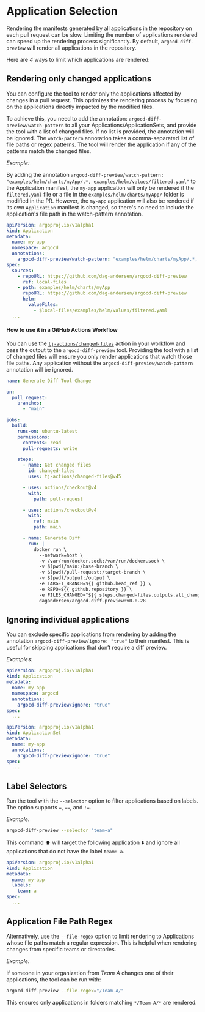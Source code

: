 # Application Selection

Rendering the manifests generated by all applications in the repository on each pull request can be slow. Limiting the number of applications rendered can speed up the rendering process significantly. By default, `argocd-diff-preview` will render all applications in the repository.

Here are _4_ ways to limit which applications are rendered:

## Rendering only changed applications

You can configure the tool to render only the applications affected by changes in a pull request. This optimizes the rendering process by focusing on the applications directly impacted by the modified files.

To achieve this, you need to add the annotation: `argocd-diff-preview/watch-pattern` to all your Applications/ApplicationSets, and provide the tool with a list of changed files. If no list is provided, the annotation will be ignored. The `watch-pattern` annotation takes a comma-separated list of file paths or regex patterns. The tool will render the application if any of the patterns match the changed files.

*Example:*

By adding the annotation `argocd-diff-preview/watch-pattern: "examples/helm/charts/myApp/.*, examples/helm/values/filtered.yaml"` to the Application manifest, the `my-app` application will only be rendered if the `filtered.yaml` file or a file in the `examples/helm/charts/myApp/` folder is modified in the PR. However, the `my-app` application will also be rendered if its own `Application` manifest is changed, so there's no need to include the application's file path in the watch-pattern annotation.

```yaml title="Application" hl_lines="7"
apiVersion: argoproj.io/v1alpha1
kind: Application
metadata:
  name: my-app
  namespace: argocd
  annotations:
    argocd-diff-preview/watch-pattern: "examples/helm/charts/myApp/.*, examples/helm/values/filtered.yaml"
spec:
  sources:
    - repoURL: https://github.com/dag-andersen/argocd-diff-preview
      ref: local-files
    - path: examples/helm/charts/myApp
      repoURL: https://github.com/dag-andersen/argocd-diff-preview
      helm:
        valueFiles:
          - $local-files/examples/helm/values/filtered.yaml
  ...
```

#### How to use it in a GitHub Actions Workflow

You can use the [`tj-actions/changed-files`](https://github.com/tj-actions/changed-files) action in your workflow and pass the output to the `argocd-diff-preview` tool. Providing the tool with a list of changed files will ensure you only render applications that watch those file paths. Any application without the `argocd-diff-preview/watch-pattern` annotation will be ignored.

```yaml title=".github/workflows/generate-diff.yml" linenums="1" hl_lines="16-18 39"
name: Generate Diff Tool Change

on:
  pull_request:
    branches:
      - "main"

jobs:
  build:
    runs-on: ubuntu-latest
    permissions:
      contents: read
      pull-requests: write

    steps:
      - name: Get changed files
        id: changed-files
        uses: tj-actions/changed-files@v45

      - uses: actions/checkout@v4
        with:
          path: pull-request

      - uses: actions/checkout@v4
        with:
          ref: main
          path: main

      - name: Generate Diff
        run: |
          docker run \
            --network=host \
            -v /var/run/docker.sock:/var/run/docker.sock \
            -v $(pwd)/main:/base-branch \
            -v $(pwd)/pull-request:/target-branch \
            -v $(pwd)/output:/output \
            -e TARGET_BRANCH=${{ github.head_ref }} \
            -e REPO=${{ github.repository }} \
            -e FILES_CHANGED="${{ steps.changed-files.outputs.all_changed_files }}"
            dagandersen/argocd-diff-preview:v0.0.28
```

## Ignoring individual applications

You can exclude specific applications from rendering by adding the annotation `argocd-diff-preview/ignore: "true"` to their manifest. This is useful for skipping applications that don’t require a diff preview.

*Examples:*
```yaml title="Application" hl_lines="7"
apiVersion: argoproj.io/v1alpha1
kind: Application
metadata:
  name: my-app
  namespace: argocd
  annotations:
    argocd-diff-preview/ignore: "true"
spec:
  ...
```

```yaml title="ApplicationSet" hl_lines="6"
apiVersion: argoproj.io/v1alpha1
kind: ApplicationSet
metadata:
  name: my-app
  annotations:
    argocd-diff-preview/ignore: "true"
spec:
  ...
```

## Label Selectors

Run the tool with the `--selector` option to filter applications based on labels. The option supports `=`, `==`, and `!=`.

*Example:*
```bash
argocd-diff-preview --selector "team=a"
```
This command :arrow_up: will target the following application :arrow_down: and ignore all applications that do not have the label `team: a`.

```yaml title="Application" hl_lines="5-6"
apiVersion: argoproj.io/v1alpha1
kind: Application
metadata:
  name: my-app
  labels:
    team: a
spec:
  ...
```

## Application File Path Regex

Alternatively, use the `--file-regex` option to limit rendering to Applications whose file paths match a regular expression. This is helpful when rendering changes from specific teams or directories.

*Example:*

If someone in your organization from *Team A* changes one of their applications, the tool can be run with:
```bash
argocd-diff-preview --file-regex="/Team-A/"
```
This ensures only applications in folders matching `*/Team-A/*` are rendered.

